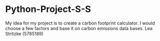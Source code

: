 # Python-Project-S-S
My idea for my project is to create a carbon footprint calculator. I would choose a few factors and base it on carbon emissions data bases.
Lea Stritzke (5785189)
